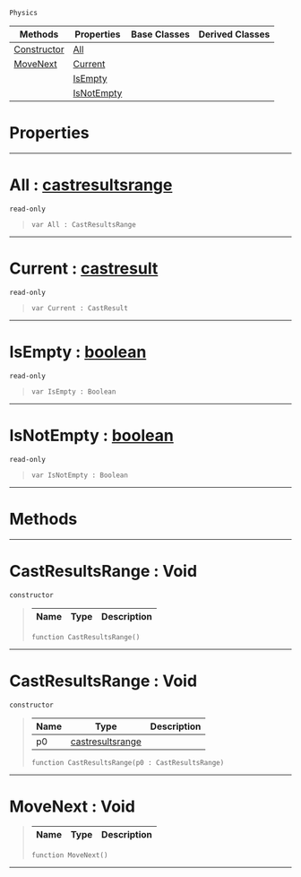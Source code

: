  `Physics`

|Methods|Properties|Base Classes|Derived Classes|
|---|---|---|---|
|[Constructor](castresultsrange.md#castresultsrange-void)|[All](castresultsrange.md#all-zilch-engine-document)| | |
|[MoveNext](castresultsrange.md#movenext-void)|[Current](castresultsrange.md#current-zilch-engine-docu)| | |
| |[IsEmpty](castresultsrange.md#isempty-zilch-engine-docu)| | |
| |[IsNotEmpty](castresultsrange.md#isnotempty-zilch-engine-d)| | |


 #  Properties


---  
 #  All : [castresultsrange](castresultsrange.md)

 `read-only`

> 
> ```TS:Nada
> var All : CastResultsRange


---  
 #  Current : [castresult](castresult.md)

 `read-only`

> 
> ```TS:Nada
> var Current : CastResult


---  
 #  IsEmpty : [boolean](../nada_base_types/boolean.md)

 `read-only`

> 
> ```TS:Nada
> var IsEmpty : Boolean


---  
 #  IsNotEmpty : [boolean](../nada_base_types/boolean.md)

 `read-only`

> 
> ```TS:Nada
> var IsNotEmpty : Boolean


---  
 #  Methods


---  
 #  CastResultsRange : Void

 `constructor`

> 
> |Name|Type|Description|
> |---|---|---|
> ```TS:Nada
> function CastResultsRange()
> ``` 


---  
 #  CastResultsRange : Void

 `constructor`

> 
> |Name|Type|Description|
> |---|---|---|
> |p0|[castresultsrange](castresultsrange.md)| |
> ```TS:Nada
> function CastResultsRange(p0 : CastResultsRange)
> ``` 


---  
 #  MoveNext : Void

> 
> |Name|Type|Description|
> |---|---|---|
> ```TS:Nada
> function MoveNext()
> ``` 


---  
 

 